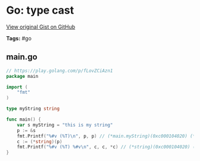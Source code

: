 # Go: type cast 

[View original Gist on GitHub](https://gist.github.com/Integralist/dba19204e096bf43d0e6274d118d8da3)

**Tags:** #go

## main.go

```go
// https://play.golang.com/p/fLovZCiAzn1
package main

import (
	"fmt"
)

type myString string

func main() {
	var s myString = "this is my string"
	p := &s
	fmt.Printf("%#v (%T)\n", p, p) // (*main.myString)(0xc000104020) (*main.myString)
	c := (*string)(p)
	fmt.Printf("%#v (%T) %#v\n", c, c, *c) // (*string)(0xc000104020) (*string) "this is my string"
}
```

